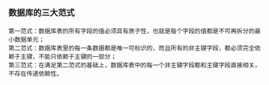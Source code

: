 ### 数据库的三大范式
    第一范式：数据库表的所有字段的值必须具有原子性，也就是每个字段的值都是不可再拆分的最小数据单元；
    第二范式：数据库表里的每一条数据都是唯一可标识的，而且所有的非主键字段，都必须完全依赖于主键，不能只依赖于主键的一部分；
    第三范式：在满足第二范式的基础上，数据库表中的每一个非主键字段都和主键字段直接相关，不存在传递依赖性。